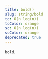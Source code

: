 ```yaml
---
title: bold()
slug: string/bold
tc: O(n log(n))
tcColor: orange
sc: O(n log(n))
scColor: orange
deprecated: true
---
```

`bold`.